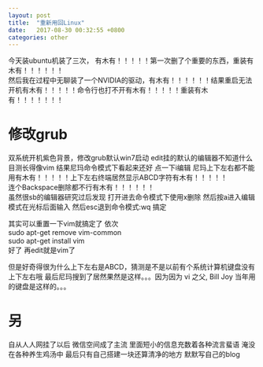 ```yaml
---
layout: post
title:  "重新用回Linux"
date:   2017-08-30 00:32:55 +0800
categories: other
---
```

今天装ubuntu机装了三次，   有木有！！！！！第一次删了个重要的东西，重装有木有！！！！！！   
然后我在过程中无聊装了一个NVIDIA的驱动，有木有！！！！！！结果重启无法开机有木有！！！！！命令行也打不开有木有！！！！！重装有木有！！！！！！！  

# 修改grub
双系统开机紫色背景，修改grub默认win7启动 
edit挂的默认的编辑器不知道什么 目测长得像vim 结果尼玛命令模式下看起来还好 点一下i编辑 尼玛上下左右都不能用有木有！！！！！上下左右终端居然显示ABCD字符有木有！！！！！  
连个Backspace删除都不行有木有！！！！！！  
虽然很sb的编辑器研究过后发现 打开进去命令模式下使用x删除 然后按a进入编辑模式在光标后面输入 然后esc退到命令模式:wq 搞定

其实可以重置一下vim就搞定了 依次  
sudo apt-get remove vim-common  
sudo apt-get install vim  
好了 再edit就是vim了

但是好奇得很为什么上下左右是ABCD，猜测是不是以前有个系统计算机键盘没有上下左右哦 
最后尼玛搜到了居然果然是这样。。。因为因为 vi 之父, Bill Joy 当年用的键盘是这样的。。。



# 另
自从人人网挂了以后 微信空间成了主流 里面短小的信息充数着各种流言蜚语 淹没在各种养生鸡汤中
最后只有自己搭建一块还算清净的地方
默默写自己的blog

